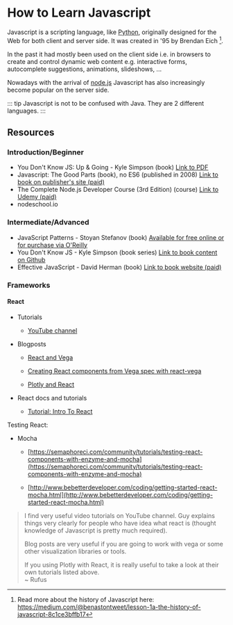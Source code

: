 # How to Learn Javascript

Javascript is a scripting language, like [Python](dojo/python), originally designed for the Web for both client and server side. It was created in '95 by Brendan Eich [^JS-history].

In the past it had mostly been used on the client side i.e. in browsers to create and control dynamic web content e.g. interactive forms, autocomplete suggestions, animations, slideshows, ...

Nowadays with the arrival of [node.js](https://nodejs.org/en/) Javascript has also increasingly become popular on the server side.

::: tip
Javascript is not to be confused with Java. They are 2 different languages.
:::

[^JS-history]: Read more about the history of Javascript here: https://medium.com/@benastontweet/lesson-1a-the-history-of-javascript-8c1ce3bffb17

## Resources

### Introduction/Beginner

* You Don't Know JS: Up & Going - Kyle Simpson (book) [Link to PDF][YDK JS]
* Javascript: The Good Parts (book), no ES6 (published in 2008) [Link to book on publisher's site (paid)][JS good parts]
* The Complete Node.js Developer Course (3rd Edition) (course) [Link to Udemy (paid)][udemy node.js]
* nodeschool.io

[YDK JS]: https://xiaoguo.net/~books/Program/You_Dont_Know_JS_Up_and_Going.pdf
[JS good parts]: http://shop.oreilly.com/product/9780596517748.do
[udemy node.js]: https://www.udemy.com/course/the-complete-nodejs-developer-course-2/

### Intermediate/Advanced

* JavaScript Patterns - Stoyan Stefanov (book) [Available for free online or for purchase via O'Reilly][JS patterns]
* You Don't Know JS - Kyle Simpson (book series) [Link to book content on Github][YDK JS Github]
* Effective JavaScript - David Herman (book) [Link to book website (paid)][effective JS]

[JS patterns]: https://addyosmani.com/resources/essentialjsdesignpatterns/book/
[YDK JS Github]: https://github.com/getify/You-Dont-Know-JS
[effective JS]: http://effectivejs.com/

### Frameworks

#### React

* Tutorials

  * [YouTube channel](https://www.youtube.com/playlist?list=PLoYCgNOIyGABj2GQSlDRjgvXtqfDxKm5b)

* Blogposts

  * [React and Vega](https://medium.com/@pbesh/react-and-vega-an-alternative-visualization-example-cd76e07dc1cd#.sslodwyhi)

  * [Creating React components from Vega spec with react-vega](https://medium.com/@kristw/creating-react-components-from-vega-spec-with-react-vega-26a4f5f494dc#.rfb8xeshg)

  * [Plotly and React](http://academy.plot.ly)

* React docs and tutorials

  * [Tutorial: Intro To React](https://facebook.github.io/react/tutorial/tutorial.html)

Testing React:

* Mocha

  * [https://semaphoreci.com/community/tutorials/testing-react-components-with-enzyme-and-mocha](https://semaphoreci.com/community/tutorials/testing-react-components-with-enzyme-and-mocha)

  * [http://www.bebetterdeveloper.com/coding/getting-started-react-mocha.html](http://www.bebetterdeveloper.com/coding/getting-started-react-mocha.html)

> I find very useful video tutorials on YouTube channel. Guy explains things very clearly for people who have idea what react is (thought knowledge of Javascript is pretty much required).
>
> Blog posts are very useful if you are going to work with vega or some other visualization libraries or tools.
>
> If you using Plotly with React, it is really useful to take a look at their own tutorials listed above.  
~ Rufus
